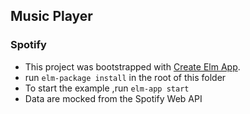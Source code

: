 ## Music Player
### Spotify

- This project was bootstrapped with [Create Elm App](https://github.com/halfzebra/create-elm-app).
- run ```elm-package install``` in the root of this folder
- To start the example ,run ```elm-app start```
- Data are mocked from the Spotify Web API

